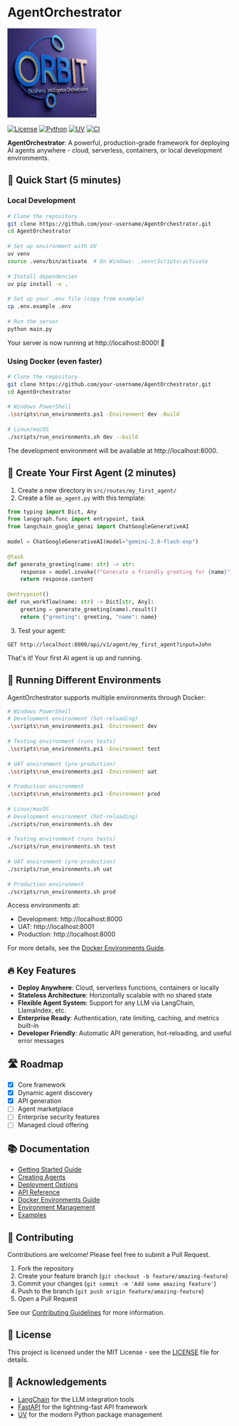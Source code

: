# AgentOrchestrator

<img src="./LOGO/ORBIT_LOGO1.jpg" alt="AgentOrchestrator Banner" width="200" height="200">

[![License](https://img.shields.io/badge/license-MIT-blue.svg)](LICENSE)
[![Python](https://img.shields.io/badge/python-3.12-blue.svg)](https://www.python.org/downloads/)
[![UV](https://img.shields.io/badge/package%20manager-uv-green.svg)](https://github.com/astral-sh/uv)
[![CI](https://github.com/ameen-alam/AgentOrchestrator/actions/workflows/ci.yml/badge.svg)](https://github.com/ameen-alam/AgentOrchestrator/actions/workflows/ci.yml)

**AgentOrchestrator**: A powerful, production-grade framework for deploying AI agents anywhere - cloud, serverless, containers, or local development environments.

## 🚀 Quick Start (5 minutes)

### Local Development

```bash
# Clone the repository
git clone https://github.com/your-username/AgentOrchestrator.git
cd AgentOrchestrator

# Set up environment with UV
uv venv
source .venv/bin/activate  # On Windows: .venv\Scripts\activate

# Install dependencies
uv pip install -e .

# Set up your .env file (copy from example)
cp .env.example .env

# Run the server
python main.py
```

Your server is now running at http://localhost:8000! 🎉

### Using Docker (even faster)

```bash
# Clone the repository
git clone https://github.com/your-username/AgentOrchestrator.git
cd AgentOrchestrator

# Windows PowerShell
.\scripts\run_environments.ps1 -Environment dev -Build

# Linux/macOS
./scripts/run_environments.sh dev --build
```

The development environment will be available at http://localhost:8000.

## 🤖 Create Your First Agent (2 minutes)

1. Create a new directory in `src/routes/my_first_agent/`
2. Create a file `ao_agent.py` with this template:

```python
from typing import Dict, Any
from langgraph.func import entrypoint, task
from langchain_google_genai import ChatGoogleGenerativeAI

model = ChatGoogleGenerativeAI(model="gemini-2.0-flash-exp")

@task
def generate_greeting(name: str) -> str:
    response = model.invoke(f"Generate a friendly greeting for {name}")
    return response.content

@entrypoint()
def run_workflow(name: str) -> Dict[str, Any]:
    greeting = generate_greeting(name).result()
    return {"greeting": greeting, "name": name}
```

3. Test your agent:
```
GET http://localhost:8000/api/v1/agent/my_first_agent?input=John
```

That's it! Your first AI agent is up and running.

## 🐳 Running Different Environments

AgentOrchestrator supports multiple environments through Docker:

```bash
# Windows PowerShell
# Development environment (hot-reloading)
.\scripts\run_environments.ps1 -Environment dev

# Testing environment (runs tests)
.\scripts\run_environments.ps1 -Environment test

# UAT environment (pre-production)
.\scripts\run_environments.ps1 -Environment uat

# Production environment
.\scripts\run_environments.ps1 -Environment prod

# Linux/macOS
# Development environment (hot-reloading)
./scripts/run_environments.sh dev

# Testing environment (runs tests)
./scripts/run_environments.sh test

# UAT environment (pre-production)
./scripts/run_environments.sh uat

# Production environment
./scripts/run_environments.sh prod
```

Access environments at:
- Development: http://localhost:8000
- UAT: http://localhost:8001
- Production: http://localhost:8000

For more details, see the [Docker Environments Guide](docs/docker_environments.md).

## 🔥 Key Features

- **Deploy Anywhere**: Cloud, serverless functions, containers or locally
- **Stateless Architecture**: Horizontally scalable with no shared state
- **Flexible Agent System**: Support for any LLM via LangChain, LlamaIndex, etc.
- **Enterprise Ready**: Authentication, rate limiting, caching, and metrics built-in
- **Developer Friendly**: Automatic API generation, hot-reloading, and useful error messages

## 🛣️ Roadmap

- [x] Core framework
- [x] Dynamic agent discovery
- [x] API generation
- [ ] Agent marketplace
- [ ] Enterprise security features
- [ ] Managed cloud offering

## 📚 Documentation

- [Getting Started Guide](docs/getting-started.md)
- [Creating Agents](docs/creating-agents.md)
- [Deployment Options](docs/deployment.md)
- [API Reference](docs/api-reference.md)
- [Docker Environments Guide](docs/docker_environments.md)
- [Environment Management](docs/environment_management.md)
- [Examples](examples/README.md)

## 🤝 Contributing

Contributions are welcome! Please feel free to submit a Pull Request.

1. Fork the repository
2. Create your feature branch (`git checkout -b feature/amazing-feature`)
3. Commit your changes (`git commit -m 'Add some amazing feature'`)
4. Push to the branch (`git push origin feature/amazing-feature`)
5. Open a Pull Request

See our [Contributing Guidelines](CONTRIBUTING.md) for more information.

## 📄 License

This project is licensed under the MIT License - see the [LICENSE](LICENSE) file for details.

## 🙏 Acknowledgements

- [LangChain](https://github.com/langchain-ai/langchain) for the LLM integration tools
- [FastAPI](https://fastapi.tiangolo.com/) for the lightning-fast API framework
- [UV](https://github.com/astral-sh/uv) for the modern Python package management

